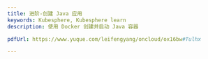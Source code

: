 ```yaml
---
title: 进阶-创建 Java 应用
keywords: Kubesphere, Kubesphere learn
description: 使用 Docker 创建并启动 Java 容器

pdfUrl: https://www.yuque.com/leifengyang/oncloud/ox16bw#Tulhx

---
```


